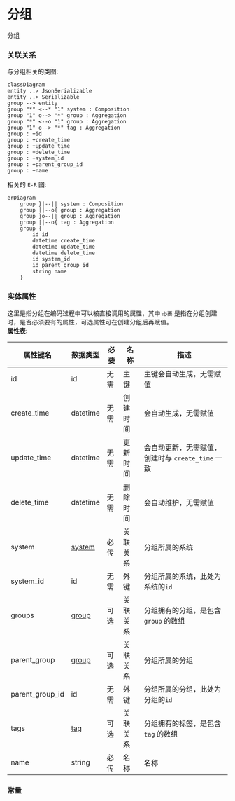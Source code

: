 # 分组  
分组




### 关联关系  


与分组相关的类图:  
```mermaid
classDiagram
entity ..> JsonSerializable
entity ..> Serializable
group --> entity
group "*" <--* "1" system : Composition  
group "1" o--> "*" group : Aggregation  
group "*" <--o "1" group : Aggregation  
group "1" o--> "*" tag : Aggregation  
group : +id  
group : +create_time  
group : +update_time  
group : +delete_time  
group : +system_id  
group : +parent_group_id  
group : +name  
```






相关的 `E-R` 图:  
```mermaid
erDiagram
    group }|--|| system : Composition  
    group ||--o{ group : Aggregation  
    group }o--|| group : Aggregation  
    group ||--o{ tag : Aggregation  
    group {
        id id  
        datetime create_time  
        datetime update_time  
        datetime delete_time  
        id system_id  
        id parent_group_id  
        string name  
    }
```




### 实体属性

这里是指分组在编码过程中可以被直接调用的属性，其中 `必要` 是指在分组创建时，是否必须要有的属性，可选属性可在创建分组后再赋值。  
**属性表:**   

|属性键名|数据类型|必要|名称|描述|
|----|----|----|----|----|
|id|id|无需|主键|主键会自动生成，无需赋值|
|create_time|datetime|无需|创建时间|会自动生成，无需赋值|
|update_time|datetime|无需|更新时间|会自动更新，无需赋值，创建时与 `create_time` 一致|
|delete_time|datetime|无需|删除时间|会自动维护，无需赋值|
|system|[system](entity/system.md)|必传|关联关系|分组所属的系统|
|system_id|id|无需|外键|分组所属的系统，此处为系统的`id`|
|groups|[group](entity/group.md)|可选|关联关系|分组拥有的分组，是包含 `group` 的数组|
|parent_group|[group](entity/group.md)|可选|关联关系|分组所属的分组|
|parent_group_id|id|无需|外键|分组所属的分组，此处为分组的`id`|
|tags|[tag](entity/tag.md)|可选|关联关系|分组拥有的标签，是包含 `tag` 的数组|
|name|string|必传|名称|名称|




### 常量




